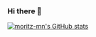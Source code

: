 ### Hi there 👋

[![moritz-mn's GitHub stats](https://github-readme-stats.vercel.app/api?username=moritz-mn&count_private=true&show_icons=true)](https://github.com/anuraghazra/github-readme-stats)

<!--
**moritz-mn/moritz-mn** is a ✨ _special_ ✨ repository because its `README.md` (this file) appears on your GitHub profile.

Here are some ideas to get you started:

- 🔭 I’m currently working on ...
- 🌱 I’m currently learning ...
- 👯 I’m looking to collaborate on ...
- 🤔 I’m looking for help with ...
- 💬 Ask me about ...
- 📫 How to reach me: ...
- 😄 Pronouns: ...
- ⚡ Fun fact: ...
-->
